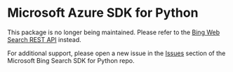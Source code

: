 # Microsoft Azure SDK for Python

This package is no longer being maintained. Please refer to the [Bing Web Search REST API](https://learn.microsoft.com/en-us/bing/search-apis/bing-web-search/quickstarts/rest/python) instead.

For additional support, please open a new issue in the [Issues](https://github.com/microsoft/bing-search-sdk-for-python/issues) section of the Microsoft Bing Search SDK for Python repo.
